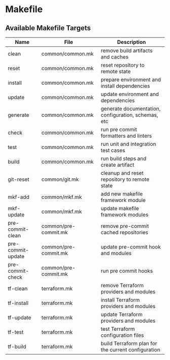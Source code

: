 # Makefile

## Available Makefile Targets

| Name              | File                 | Description                                         |
| ----------------- | -------------------- | --------------------------------------------------- |
| clean             | common/common.mk     | remove build artifacts and caches                   |
| reset             | common/common.mk     | reset repository to remote state                    |
| install           | common/common.mk     | prepare environment and install dependencies        |
| update            | common/common.mk     | update environment and dependencies                 |
| generate          | common/common.mk     | generate documentation, configuration, schemas, etc |
| check             | common/common.mk     | run pre commit formatters and linters               |
| test              | common/common.mk     | run unit and integration test cases                 |
| build             | common/common.mk     | run build steps and create artifact                 |
| git-reset         | common/git.mk        | cleanup and reset repository to remote state        |
| mkf-add           | common/mkf.mk        | add new makefile framework module                   |
| mkf-update        | common/mkf.mk        | update makefile framework modules                   |
| pre-commit-clean  | common/pre-commit.mk | remove pre-commit cached repositories               |
| pre-commit-update | common/pre-commit.mk | update pre-commit hook and modules                  |
| pre-commit-check  | common/pre-commit.mk | run pre commit hooks                                |
| tf-clean          | terraform.mk         | remove Terraform providers and modules              |
| tf-install        | terraform.mk         | install Terraform providers and modules             |
| tf-update         | terraform.mk         | update Terraform providers and modules              |
| tf-test           | terraform.mk         | test Terraform configuration files                  |
| tf-build          | terraform.mk         | build Terraform plan for the current configuration  |
